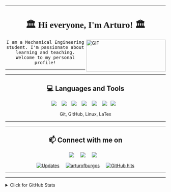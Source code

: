 
---



<h1 align="center" style="font-family: 'Times', sans-serif;">🏛️  Hi everyone, I'm Arturo! 🏛️ </h1>  

<img align="right" height="100px" width="250px" alt="GIF" src="https://media.giphy.com/media/Nx0rz3jtxtEre/giphy.gif" />


<p align="center"> <samp> I am a Mechanical Engineering student. I'm passionate about learning and teaching. Welcome to my personal profile! 
  
  

<hr>
<hr>

<h2 align="center"> 💻 Languages and Tools</h2>
<p align="center">
  <img src="https://img.shields.io/badge/python%20-%343458f.svg?&style=for-the-badge&logo=python&logoColor=white" />&nbsp;&nbsp;&nbsp;
  <img src="https://img.shields.io/badge/c%20-%2300D9FF.svg?&style=for-the-badge&logo=c&logoColor=white" />&nbsp;&nbsp;&nbsp;
  <img src="https://img.shields.io/badge/Matlab%20-%343458f.svg?&style=for-the-badge&logo=Matlab&logoColor=white" />&nbsp;&nbsp;&nbsp;
  <img src="https://img.shields.io/badge/julia%20-%2300D9FF.svg?&style=for-the-badge&logo=julia&logoColor=white" />&nbsp;&nbsp;&nbsp;
  <img src="https://img.shields.io/badge/fortran%20-%343458f.svg?&style=for-the-badge&logo=fortran&logoColor=white" />&nbsp;&nbsp;&nbsp;
  <img src="https://img.shields.io/badge/solidworks-red.svg?&style=for-the-badge&logo=SolidWorks&logoColor=white" />&nbsp;&nbsp;
  <img src="https://img.shields.io/badge/ansys-black.svg?&style=for-the-badge&logo=ansys&logoColor=yellow" />&nbsp;&nbsp;&nbsp;
</p>
<p align="center"> Git, GitHub, Linux, LaTex</p>

<hr>
<hr>

<h2  align="center">📫 Connect with me on</h2>
<p align="center">
  <a target="_blank"href="https://www.linkedin.com/in/arturofburgos/"><img src="https://img.shields.io/badge/linkedin-%230077B5.svg?&style=for-the-badge&logo=linkedin&logoColor=white" /></a>&nbsp;&nbsp;&nbsp;&nbsp;
  <a href="mailto:burgos.arturo.ufu@gmail.com?subject=Hi%20Arturo,%20From%20Github"><img src="https://img.shields.io/badge/gmail-%23D14836.svg?&style=for-the-badge&logo=gmail&logoColor=white" /></a>&nbsp;&nbsp;&nbsp;&nbsp;
  <a href="https://open.spotify.com/user/22izpiow2crgirhnndadakhta?si=7yn-hw1kRLm4MySifa-UPw"><img src="https://img.shields.io/badge/Spotify%20-%234553D.svg?style=for-the-badge&logo=spotify&logoColor=white"/></a>&nbsp;&nbsp;&nbsp;&nbsp;
</p>

<p align="center">
    <a href="https://github.com/arturofburgos?tab=followers" target="_blank"><img alt="Updates" src="https://img.shields.io/badge/--000000?style=flat-square&logo=RSS&logoColor=white"></a>&nbsp;&nbsp;&nbsp;&nbsp;
    <a href="https://github.com/arturofburgos" target="_blank"><img alt="arturofburgos" src="https://badges.pufler.dev/visits/arturofburgos/arturofburgos?logo=GitHub&label=visits&color=success&logoColor=white&style=flat-square"/></a>&nbsp;&nbsp;&nbsp;&nbsp;
    <!--<a href="https://github.com/alwinw" target="_blank"><img alt="profile hits" src="https://img.shields.io/jsdelivr/gh/hw/alwinw/alwinw?label=hits&style=flat-square"></a>-->
    <a href="https://github.com/arturofburgos/" target="_blank"><img alt="GitHub hits" src="https://img.shields.io/github/last-commit/arturofburgos/arturofburgos?label=profile%20updated&style=flat-square"></a>
</p>

<hr>
<hr>

<details>
<summary>Click for GitHub Stats</summary>
<p align="center">
    <img alt = "GitHub Stats" src="https://github-readme-stats.vercel.app/api?username=arturofburgos&show_icons=true&hide=issues&icon_color=000000&hide_border=true&title_color=5391FE&text_color=555">
    <br>
    <img alt = "Top Language" src="https://github-readme-stats.vercel.app/api/top-langs/?username=arturofburgos&hide=html,&hide_border=true&title_color=5391FE&text_color=555"
</p>
</details>
